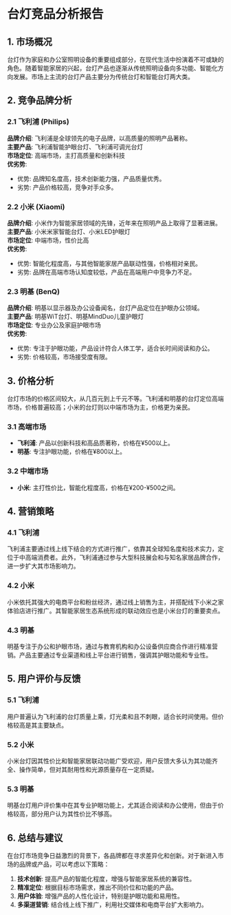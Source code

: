 # 台灯竞品分析报告

## 1. 市场概况
台灯作为家庭和办公室照明设备的重要组成部分，在现代生活中扮演着不可或缺的角色。随着智能家居的兴起，台灯产品也逐渐从传统照明设备向多功能、智能化方向发展。市场上主流的台灯产品主要分为传统台灯和智能台灯两大类。

## 2. 竞争品牌分析

### 2.1 飞利浦 (Philips)
**品牌介绍**: 飞利浦是全球领先的电子品牌，以高质量的照明产品著称。  
**主要产品**: 飞利浦智能护眼台灯、飞利浦可调光台灯  
**市场定位**: 高端市场，主打高质量和创新科技  
**优劣势**:
- 优势: 品牌知名度高，技术创新能力强，产品质量优秀。
- 劣势: 产品价格较高，竞争对手众多。

### 2.2 小米 (Xiaomi)
**品牌介绍**: 小米作为智能家居领域的先锋，近年来在照明产品上取得了显著进展。  
**主要产品**: 小米米家智能台灯、小米LED护眼灯  
**市场定位**: 中端市场，性价比高  
**优劣势**:
- 优势: 智能化程度高，与其他智能家居产品联动性强，价格相对亲民。
- 劣势: 品牌在高端市场认知度较低，产品在高端用户中竞争力不足。

### 2.3 明基 (BenQ)
**品牌介绍**: 明基以显示器及办公设备闻名，台灯产品定位在护眼办公领域。  
**主要产品**: 明基WiT台灯、明基MindDuo儿童护眼灯  
**市场定位**: 专业办公及家庭护眼市场  
**优劣势**:
- 优势: 专注于护眼功能，产品设计符合人体工学，适合长时间阅读和办公。
- 劣势: 价格较高，市场接受度有限。

## 3. 价格分析
台灯市场的价格区间较大，从几百元到上千元不等。飞利浦和明基的台灯定位高端市场，价格普遍较高；小米的台灯则以中端市场为主，价格更为亲民。

### 3.1 高端市场
- **飞利浦**: 产品以创新科技和高品质著称，价格在¥500以上。
- **明基**: 专注护眼功能，价格在¥800以上。

### 3.2 中端市场
- **小米**: 主打性价比，智能化程度高，价格在¥200-¥500之间。

## 4. 营销策略

### 4.1 飞利浦
飞利浦主要通过线上线下结合的方式进行推广，依靠其全球知名度和技术实力，定位于中高端消费者。此外，飞利浦通过参与大型科技展会和与知名家居品牌合作，进一步扩大其市场影响力。

### 4.2 小米
小米依托其强大的电商平台和粉丝经济，通过线上销售为主，并搭配线下小米之家体验店进行推广。其智能家居生态系统形成的联动效应也是小米台灯的重要卖点。

### 4.3 明基
明基专注于办公和护眼市场，通过与教育机构和办公设备供应商合作进行精准营销。产品主要通过专业渠道和线上平台进行销售，强调其护眼功能和专业性。

## 5. 用户评价与反馈

### 5.1 飞利浦
用户普遍认为飞利浦的台灯质量上乘，灯光柔和且不刺眼，适合长时间使用。但价格较高是其主要缺点。

### 5.2 小米
小米台灯因其性价比和智能家居联动功能广受欢迎，用户反馈大多认为其功能齐全、操作简单，但对其耐用性和光源质量存在一定质疑。

### 5.3 明基
明基台灯用户评价集中在其专业护眼功能上，尤其适合阅读和办公使用，但由于价格较高，部分用户认为其性价比不够高。

## 6. 总结与建议
在台灯市场竞争日益激烈的背景下，各品牌都在寻求差异化和创新。对于新进入市场的品牌或产品，可以考虑以下策略：

1. **技术创新**: 提高产品的智能化程度，增强与智能家居系统的兼容性。
2. **精准定位**: 根据目标市场需求，推出不同价位和功能的产品。
3. **用户体验**: 增强产品的人性化设计，特别是护眼功能和易用性。
4. **多渠道营销**: 结合线上线下推广，利用社交媒体和电商平台扩大影响力。
